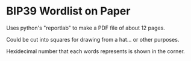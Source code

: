 
# BIP39 Wordlist on Paper

Uses python's "reportlab" to make a PDF file of about 12 pages.

Could be cut into squares for drawing from a hat... or other purposes.

Hexidecimal number that each words represents is shown in the corner.

